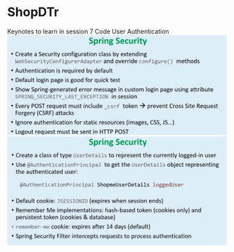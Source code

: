 # ShopDTr
Keynotes to learn in session 7 Code User Authentication
![img.png](img.png)
![img_1.png](img_1.png)